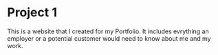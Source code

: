 # Project 1
This is a website that I created for my Portfolio. It includes evrything an employer or a potential customer would need to know about me and my work.

 
